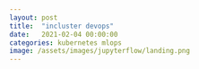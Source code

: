 ```yaml
---
layout: post
title:  "incluster devops"
date:   2021-02-04 00:00:00
categories: kubernetes mlops
image: /assets/images/jupyterflow/landing.png
---
```





